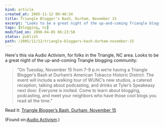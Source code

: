 ```yaml
---
kind: article
created_at: 2005-11-12 00:40:34
title: Triangle Blogger's Bash, Durham, November 15
excerpt: "Looks to be a great night of the up-and-coming Triangle blogging"
tags: [blogging, nc]
modified_on: 2008-04-05 06:23:58
status: publish 
path: /2005/11/12/triangle-bloggers-bash-durham-november-15
---
```



 Here's this via Audio Activism, for folks in the Triangle, NC area. Looks to be a great night of the up-and-coming Triangle blogging community:


<blockquote class="large">

"On Tuesday, November 15 from 7-9 p.m we&rsquo;re having a Triangle Blogger&rsquo;s Bash at Durham&rsquo;s American Tobacco Historic District. The event will include a walking tour of WUNC&rsquo;s new studios, a catered reception, talking about podcasting, and drinks at Tyler&rsquo;s Speakeasy next door. Everyone is invited. Come to learn about blogging, podcasting, and meet your neighbors who have those cool blogs you read all the time."

</blockquote>


Read it: <a href="http://www.audioactivism.org/2005/11/03/triangle-blogger%e2%80%99s-bash-durham-november-15/">Triangle Blogger&rsquo;s Bash, Durham, November 15</a>


(Found on:<a href="http://www.audioactivism.org">Audio Activism</a>.)
